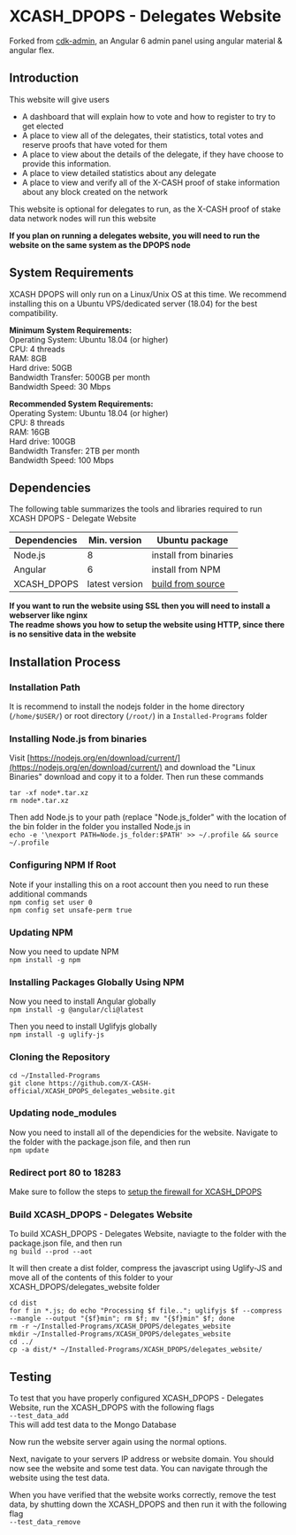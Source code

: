# XCASH_DPOPS - Delegates Website

Forked from [cdk-admin](https://github.com/codetok/cdk-admin), an Angular 6 admin panel using angular material & angular flex.




## Introduction

This website will give users
* A dashboard that will explain how to vote and how to register to try to get elected
* A place to view all of the delegates, their statistics, total votes and reserve proofs that have voted for them
* A place to view about the details of the delegate, if they have choose to provide this information.
* A place to view detailed statistics about any delegate
* A place to view and verify all of the X-CASH proof of stake information about any block created on the network

This website is optional for delegates to run, as the X-CASH proof of stake data network nodes will run this website

**If you plan on running a delegates website, you will need to run the website on the same system as the DPOPS node**




## System Requirements
 
XCASH DPOPS will only run on a Linux/Unix OS at this time. We recommend installing this on a Ubuntu VPS/dedicated server (18.04) for the best compatibility.
 
**Minimum System Requirements:**  
Operating System: Ubuntu 18.04 (or higher)  
CPU: 4 threads  
RAM: 8GB  
Hard drive: 50GB  
Bandwidth Transfer: 500GB per month  
Bandwidth Speed: 30 Mbps
 
**Recommended System Requirements:**  
Operating System: Ubuntu 18.04 (or higher)  
CPU: 8 threads  
RAM: 16GB  
Hard drive: 100GB  
Bandwidth Transfer: 2TB per month  
Bandwidth Speed: 100 Mbps


 
 
## Dependencies

The following table summarizes the tools and libraries required to run XCASH DPOPS - Delegate Website

| Dependencies                                 | Min. version  | Ubuntu package            |
| -------------------------------------------- | ------------- | ------------------------- |
| Node.js                                      | 8             |  install from binaries    | 
| Angular                                      | 6             |  install from NPM         |
| XCASH_DPOPS                                  | latest version | [build from source](https://github.com/X-CASH-official/XCASH_DPOPS)

**If you want to run the website using SSL then you will need to install a webserver like nginx  
The readme shows you how to setup the website using HTTP, since there is no sensitive data in the website**




## Installation Process


### Installation Path
It is recommend to install the nodejs folder in the home directory (`/home/$USER/`) or root directory (`/root/`) in a `Installed-Programs` folder




### Installing Node.js from binaries

Visit [https://nodejs.org/en/download/current/](https://nodejs.org/en/download/current/) and download the "Linux Binaries" download and copy it to a folder. Then run these commands  
``` 
tar -xf node*.tar.xz
rm node*.tar.xz
```

Then add Node.js to your path (replace "Node.js_folder" with the location of the bin folder in the folder you installed Node.js in  
`echo -e '\nexport PATH=Node.js_folder:$PATH' >> ~/.profile && source ~/.profile`



### Configuring NPM If Root
Note if your installing this on a root account then you need to run these additional commands  
`npm config set user 0`  
`npm config set unsafe-perm true`



### Updating NPM

Now you need to update NPM  
`npm install -g npm`



### Installing Packages Globally Using NPM

Now you need to install Angular globally  
`npm install -g @angular/cli@latest`

Then you need to install Uglifyjs globally  
`npm install -g uglify-js`



### Cloning the Repository
```
cd ~/Installed-Programs 
git clone https://github.com/X-CASH-official/XCASH_DPOPS_delegates_website.git
```
 



### Updating node_modules

Now you need to install all of the dependicies for the website. Navigate to the folder with the package.json file, and then run  
`npm update`




### Redirect port 80 to 18283
Make sure to follow the steps to [setup the firewall for XCASH_DPOPS](https://github.com/X-CASH-official/XCASH_DPOPS#how-to-setup-the-firewall)



### Build XCASH_DPOPS - Delegates Website

To build XCASH_DPOPS - Delegates Website, naviagte to the folder with the package.json file, and then run  
`ng build --prod --aot`

It will then create a dist folder, compress the javascript using Uglify-JS and move all of the contents of this folder to your XCASH_DPOPS/delegates_website folder 
``` 
cd dist  
for f in *.js; do echo "Processing $f file.."; uglifyjs $f --compress --mangle --output "{$f}min"; rm $f; mv "{$f}min" $f; done  
rm -r ~/Installed-Programs/XCASH_DPOPS/delegates_website  
mkdir ~/Installed-Programs/XCASH_DPOPS/delegates_website  
cd ../  
cp -a dist/* ~/Installed-Programs/XCASH_DPOPS/delegates_website/ 
```


## Testing

To test that you have properly configured XCASH_DPOPS - Delegates Website, run the XCASH_DPOPS with the following flags  
`--test_data_add`  
This will add test data to the Mongo Database

Now run the website server again using the normal options.

Next, navigate to your servers IP address or website domain. You should now see the website and some test data. You can navigate through the website using the test data.

When you have verified that the website works correctly, remove the test data, by shutting down the XCASH_DPOPS and then run it with the following flag  
`--test_data_remove`